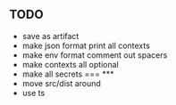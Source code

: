 
## TODO
- save as artifact
- make json format print all contexts
- make env format comment out spacers
- make contexts all optional
- make all secrets === ***
- move src/dist around
- use ts
